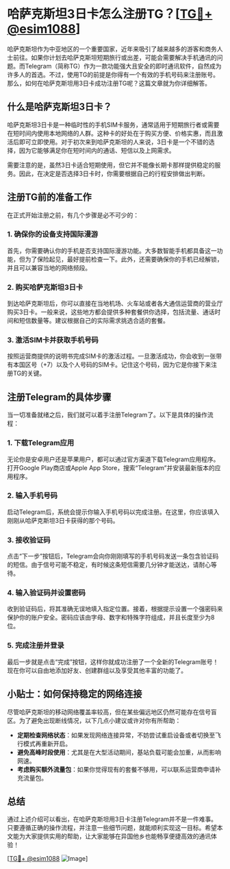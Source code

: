 # 哈萨克斯坦3日卡怎么注册TG？[[TG💪+ @esim1088](https://t.me/s/esim1088)]

哈萨克斯坦作为中亚地区的一个重要国家，近年来吸引了越来越多的游客和商务人士前往。如果你计划去哈萨克斯坦短期旅行或出差，可能会需要解决手机通讯的问题。而Telegram（简称TG）作为一款功能强大且安全的即时通讯软件，自然成为许多人的首选。不过，使用TG的前提是你得有一个有效的手机号码来注册账号。那么，如何在哈萨克斯坦用3日卡成功注册TG呢？这篇文章就为你详细解答。

## 什么是哈萨克斯坦3日卡？

哈萨克斯坦3日卡是一种临时性的手机SIM卡服务，通常适用于短期旅行者或需要在短时间内使用本地网络的人群。这种卡的好处在于购买方便、价格实惠，而且激活后即可立即使用。对于初次来到哈萨克斯坦的人来说，3日卡是一个不错的选择，因为它能够满足你在短时间内的通话、短信以及上网需求。

需要注意的是，虽然3日卡适合短期使用，但它并不能像长期卡那样提供稳定的服务。因此，在决定是否选择3日卡时，你需要根据自己的行程安排做出判断。

## 注册TG前的准备工作

在正式开始注册之前，有几个步骤是必不可少的：

### 1. 确保你的设备支持国际漫游

首先，你需要确认你的手机是否支持国际漫游功能。大多数智能手机都具备这一功能，但为了保险起见，最好提前检查一下。此外，还需要确保你的手机已经解锁，并且可以兼容当地的网络频段。

### 2. 购买哈萨克斯坦3日卡

到达哈萨克斯坦后，你可以直接在当地机场、火车站或者各大通信运营商的营业厅购买3日卡。一般来说，这些地方都会提供多种套餐供你选择，包括流量、通话时间和短信数量等。建议根据自己的实际需求挑选合适的套餐。

### 3. 激活SIM卡并获取手机号码

按照运营商提供的说明书完成SIM卡的激活过程。一旦激活成功，你会收到一张带有本国区号（+7）以及个人号码的SIM卡。记住这个号码，因为它是你接下来注册TG的关键。

## 注册Telegram的具体步骤

当一切准备就绪之后，我们就可以着手注册Telegram了。以下是具体的操作流程：

### 1. 下载Telegram应用

无论你是安卓用户还是苹果用户，都可以通过官方渠道下载Telegram应用程序。打开Google Play商店或Apple App Store，搜索“Telegram”并安装最新版本的应用程序。

### 2. 输入手机号码

启动Telegram后，系统会提示你输入手机号码以完成注册。在这里，你应该填入刚刚从哈萨克斯坦3日卡获得的那个号码。

### 3. 接收验证码

点击“下一步”按钮后，Telegram会向你刚刚填写的手机号码发送一条包含验证码的短信。由于信号可能不稳定，有时候这条短信需要几分钟才能送达，请耐心等待。

### 4. 输入验证码并设置密码

收到验证码后，将其准确无误地填入指定位置。接着，根据提示设置一个强密码来保护你的账户安全。密码应该由字母、数字和特殊字符组成，并且长度至少为8位。

### 5. 完成注册并登录

最后一步就是点击“完成”按钮，这样你就成功注册了一个全新的Telegram账号！现在你可以自由地添加好友、创建群组以及享受其他丰富的功能了。

## 小贴士：如何保持稳定的网络连接

尽管哈萨克斯坦的移动网络覆盖率较高，但在某些偏远地区仍然可能存在信号盲区。为了避免出现断线情况，以下几点小建议或许对你有所帮助：

- **定期检查网络状态**：如果发现网络连接异常，不妨尝试重启设备或者切换至飞行模式再重新开启。
- **避免高峰时段使用**：尤其是在大型活动期间，基站负载可能会加重，从而影响网速。
- **考虑购买额外流量包**：如果你觉得现有的套餐不够用，可以联系运营商申请补充流量包。

## 总结

通过上述介绍可以看出，在哈萨克斯坦用3日卡注册Telegram并不是一件难事。只要遵循正确的操作流程，并注意一些细节问题，就能顺利实现这一目标。希望本文能为大家提供实用的帮助，让大家能够在异国他乡也能畅享便捷高效的通讯体验！

[[TG💪+ @esim1088](https://t.me/s/esim1088) ![Image](https://i.postimg.cc/4NQfJmqS/Snipaste-2025-05-13-00-14-12.png)]